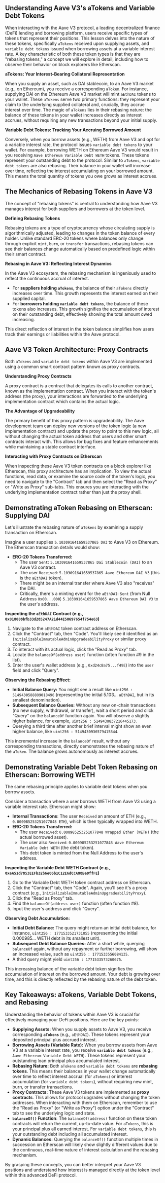 ## Understanding Aave V3's aTokens and Variable Debt Tokens

When interacting with the Aave V3 protocol, a leading decentralized finance (DeFi) lending and borrowing platform, users receive specific types of tokens that represent their positions. This lesson delves into the nature of these tokens, specifically `aTokens` received upon supplying assets, and `variable debt tokens` issued when borrowing assets at a variable interest rate. A key characteristic of both these token types is that they are "rebasing tokens," a concept we will explore in detail, including how to observe their behavior on block explorers like Etherscan.

**aTokens: Your Interest-Bearing Collateral Representation**

When you supply an asset, such as DAI stablecoin, to an Aave V3 market (e.g., on Ethereum), you receive a corresponding `aToken`. For instance, supplying DAI on the Ethereum Aave V3 market will mint `aEthDAI` tokens to your wallet. These `aTokens` serve two primary functions: they represent your claim to the underlying supplied collateral and, crucially, they accrue interest over time. The magic of `aTokens` lies in their rebasing nature: the balance of these tokens in your wallet increases directly as interest accrues, without requiring any new transactions beyond your initial supply.

**Variable Debt Tokens: Tracking Your Accruing Borrowed Amount**

Conversely, when you borrow assets (e.g., WETH) from Aave V3 and opt for a variable interest rate, the protocol issues `variable debt tokens` to your wallet. For example, borrowing WETH on Ethereum Aave V3 would result in you receiving `Aave Ethereum Variable Debt WETH` tokens. These tokens represent your outstanding debt to the protocol. Similar to `aTokens`, `variable debt tokens` are also rebasing. Their balance in your wallet will increase over time, reflecting the interest accumulating on your borrowed amount. This means the total quantity of tokens you owe grows as interest accrues.

## The Mechanics of Rebasing Tokens in Aave V3

The concept of "rebasing tokens" is central to understanding how Aave V3 manages interest for both suppliers and borrowers at the token level.

**Defining Rebasing Tokens**

Rebasing tokens are a type of cryptocurrency whose circulating supply is algorithmically adjusted, leading to changes in the token balance of every holder. Unlike standard ERC-20 tokens where balances only change through explicit `mint`, `burn`, or `transfer` transactions, rebasing tokens can see their balances change automatically based on predefined logic within their smart contract.

**Rebasing in Aave V3: Reflecting Interest Dynamics**

In the Aave V3 ecosystem, the rebasing mechanism is ingeniously used to reflect the continuous accrual of interest.
*   For **suppliers holding `aTokens`**, the balance of their `aTokens` directly increases over time. This growth represents the interest earned on their supplied capital.
*   For **borrowers holding `variable debt tokens`**, the balance of these tokens also increases. This growth signifies the accumulation of interest on their outstanding debt, effectively showing the total amount owed increasing.

This direct reflection of interest in the token balance simplifies how users track their earnings or liabilities within the Aave protocol.

## Aave V3 Token Architecture: Proxy Contracts

Both `aTokens` and `variable debt tokens` within Aave V3 are implemented using a common smart contract pattern known as proxy contracts.

**Understanding Proxy Contracts**

A proxy contract is a contract that delegates its calls to another contract, known as the implementation contract. When you interact with the token's address (the proxy), your interactions are forwarded to the underlying implementation contract which contains the actual logic.

**The Advantage of Upgradeability**

The primary benefit of this proxy pattern is upgradeability. The Aave development team can deploy new versions of the token logic (a new implementation contract) and update the proxy to point to this new logic, all without changing the actual token address that users and other smart contracts interact with. This allows for bug fixes and feature enhancements while maintaining a stable contract interface.

**Interacting with Proxy Contracts on Etherscan**

When inspecting these Aave V3 token contracts on a block explorer like Etherscan, this proxy architecture has an implication. To view the actual functions, read data, or examine the source code of the token's logic, you need to navigate to the "Contract" tab and then select the "Read as Proxy" or "Write as Proxy" sub-tabs. This ensures you are interacting with the underlying implementation contract rather than just the proxy shell.

## Demonstrating aToken Rebasing on Etherscan: Supplying DAI

Let's illustrate the rebasing nature of `aTokens` by examining a supply transaction on Etherscan.

Imagine a user supplies `5.103091641659537865 DAI` to Aave V3 on Ethereum. The Etherscan transaction details would show:

*   **ERC-20 Tokens Transferred:**
    *   The user `Sent`: `5.103091641659537865 Dai Stablecoin (DAI)` to an Aave V3 contract.
    *   The user `Received`: `5.103091641659537865 Aave Ethereum DAI V3` (this is the `aEthDAI` token).
    *   There might be an internal transfer where Aave V3 also "receives" the DAI.
    *   Critically, there's a minting event for the `aEthDAI`: `Sent` (from Null Address `0x00...000`) `5.103091641659537865 Aave Ethereum DAI V3` to the user's address.

**Inspecting the `aEthDAI` Contract (e.g., `0x018008bfb33d285247A21d44E50697654f754e63`)**

1.  Navigate to the `aEthDAI` token contract address on Etherscan.
2.  Click the "Contract" tab, then "Code". You'll likely see it identified as an `InitializableImmutableAdminUpgradeabilityProxy` or similar proxy contract.
3.  To interact with its actual logic, click the "Read as Proxy" tab.
4.  Locate the `balanceOf(address user)` function (often function #9 in the list).
5.  Enter the user's wallet address (e.g., `0xd24cBa75...f49E`) into the `user` field and click "Query".

**Observing the Rebasing Effect:**

*   **Initial Balance Query:** You might see a result like `uint256 : 5149430588809018496` (representing the initial 5.103... `aEthDAI`, but in its smallest denomination).
*   **Subsequent Balance Queries:** Without any new on-chain transactions (no new supply, withdrawal, or transfer), wait a short period and click "Query" on the `balanceOf` function again. You will observe a slightly higher balance, for example, `uint256 : 5149430837216445173`.
*   Querying a third time after another brief interval might show an even higher balance, like `uint256 : 5149430936579415844`.

This incremental increase in the `balanceOf` result, without any corresponding transactions, directly demonstrates the rebasing nature of the `aToken`. The balance grows autonomously as interest accrues.

## Demonstrating Variable Debt Token Rebasing on Etherscan: Borrowing WETH

The same rebasing principle applies to variable debt tokens when you borrow assets.

Consider a transaction where a user borrows WETH from Aave V3 using a variable interest rate. Etherscan might show:

*   **Internal Transactions:** The user `Received` an amount of ETH (e.g., `0.000985253251077848 ETH`), which is then typically wrapped into WETH.
*   **ERC-20 Tokens Transferred:**
    *   The user `Received`: `0.000985253251077848 Wrapped Ether (WETH)` (the actual borrowed asset).
    *   The user also `Received`: `0.000985253251077848 Aave Ethereum Variable Debt WETH` (the debt token).
    *   This debt token is minted from the Null Address to the user's address.

**Inspecting the Variable Debt WETH Contract (e.g., `0xeA51d7853EEFb32b6e06b1C12E6dCCA88Be0ffFE`)**

1.  Go to the Variable Debt WETH token contract address on Etherscan.
2.  Click the "Contract" tab, then "Code". Again, you'll see it's a proxy contract (e.g., `InitializableImmutableAdminUpgradeabilityProxy`).
3.  Click the "Read as Proxy" tab.
4.  Find the `balanceOf(address user)` function (often function #8).
5.  Input the user's address and click "Query".

**Observing Debt Accumulation:**

*   **Initial Debt Balance:** The query might return an initial debt balance, for instance, `uint256 : 1771533521731055` (representing the initial 0.000985... WETH debt in its smallest unit).
*   **Subsequent Debt Balance Queries:** After a short while, querying `balanceOf` again, without any repayment or further borrowing, will show an increased value, such as `uint256 : 1771533556084135`.
*   A third query might yield `uint256 : 1771533573260675`.

This increasing balance of the variable debt token signifies the accumulation of interest on the borrowed amount. Your debt is growing over time, and this is directly reflected by the rebasing nature of the debt token.

## Key Takeaways: aTokens, Variable Debt Tokens, and Rebasing

Understanding the behavior of tokens within Aave V3 is crucial for effectively managing your DeFi positions. Here are the key points:

*   **Supplying Assets:** When you supply assets to Aave V3, you receive corresponding **`aTokens`** (e.g., `aEthDAI`). These tokens represent your deposited principal plus accrued interest.
*   **Borrowing Assets (Variable Rate):** When you borrow assets from Aave V3 at a variable interest rate, you receive **`variable debt tokens`** (e.g., `Aave Ethereum Variable Debt WETH`). These tokens represent your outstanding loan principal plus accumulated interest.
*   **Rebasing Nature:** Both `aTokens` and `variable debt tokens` are **rebasing tokens**. This means their balances in your wallet change automatically over time to reflect interest accrual (for `aTokens`) or interest accumulation (for `variable debt tokens`), without requiring new mint, burn, or transfer transactions.
*   **Proxy Contracts:** These Aave V3 tokens are implemented as **proxy contracts**. This allows for protocol upgrades without changing the token addresses. When interacting with them on Etherscan, remember to use the "Read as Proxy" (or "Write as Proxy") option under the "Contract" tab to see the underlying logic and state.
*   **`balanceOf()` Function:** The `balanceOf(address)` function on these token contracts will return the current, up-to-date value. For `aTokens`, this is your principal plus all earned interest. For `variable debt tokens`, this is your outstanding debt including all accumulated interest.
*   **Dynamic Balances:** Querying the `balanceOf()` function multiple times in succession on Etherscan will likely show slightly different values due to the continuous, real-time nature of interest calculation and the rebasing mechanism.

By grasping these concepts, you can better interpret your Aave V3 positions and understand how interest is managed directly at the token level within this advanced DeFi protocol.